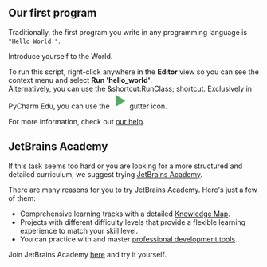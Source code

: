 ## Our first program

Traditionally, the first program you write in any programming language is `"Hello World!"`.  
  
Introduce yourself to the World.  
  
To run this script, right-click anywhere in the **Editor** view so you can see the context menu and select **Run 'hello_world'**.   
Alternatively, you can use the &shortcut:RunClass; shortcut.
Exclusively in PyCharm Edu, you can use the ![](execute.svg) gutter icon. 

For more information, check out [our help](https://www.jetbrains.com/help/pycharm/running-and-rerunning-applications.html).

## JetBrains Academy

If this task seems too hard or you are looking for a more structured and detailed curriculum, we suggest trying [JetBrains Academy](https://hi.hyperskill.org?utm_source=ide&utm_content=first-task).

There are many reasons for you to try JetBrains Academy. Here's just a few of them:

- Comprehensive learning tracks with a detailed [Knowledge Map](https://hyperskill.org/knowledge-map?utm_source=ide&utm_content=first-task).
- Projects with different difficulty levels that provide a flexible learning experience to match your skill level. 
- You can practice with and master [professional development tools](https://hyperskill.org/plugin?utm_source=ide&utm_content=first-task).

Join JetBrains Academy [here](https://hyperskill.org/onboarding?track=python&utm_source=ide&utm_content=first-task) and try it yourself.
